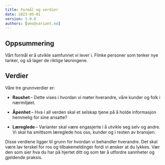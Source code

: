 ```yaml
---
title: Formål og verdier
date: 2023-05-01
version: 1.0.0
authors: [oms@variant.no]
---
```


## Oppsummering

Vårt formål er å utvikle samfunnet vi lever i. Flinke personer som tenker nye tanker, og så lager de riktige løsningene.

## Verdier

Våre tre grunnverdier er:

- **Raushet** – Dette vises i hvordan vi møter hverandre, våre kunder og folk i nærmiljøet.

- **Åpenhet** – Hva i all verden skal et selskap tjene på å holde informasjon hemmelig for sine ansatte?

- **Læreglede** – Varianter skal være engasjerte i å utvikle seg selv og andre. Vi skal ha smittsom læreglede hos oss, kunder og i resten av bransjen.

Disse verdiene ligger til grunn for hvordan vi behandler hverandre. Det skal være lav terskel for ros og tilbakemeldinger fordi vi ønsker at du lykkes. Vær den som sier hva du har på hjertet ditt og som tør å utfordre sannheter og gjeldende praksis.
